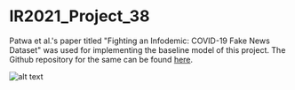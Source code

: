 # IR2021_Project_38
Patwa et al.'s paper titled "Fighting an Infodemic: COVID-19 Fake News Dataset" was used for implementing the baseline model of this project. The Github repository for the same can be found [here](https://github.com/parthpatwa/covid19-fake-news-detection).

![alt text](https://github.com/Mayank-JoC/IR2021_Project_38/blob/main/Annotator/Annotator.JPG)
